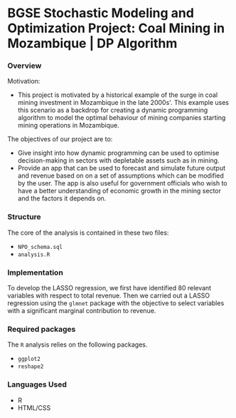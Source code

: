 # BGSE Stochastic Modeling and Optimization Project: Coal Mining in Mozambique | DP Algorithm

### Overview

Motivation:

- This project is motivated by a historical example of the surge in coal mining investment in Mozambique in the late 2000s'. This example uses this scenario as a backdrop for creating a dynamic programming algorithm to model the optimal behaviour of mining companies starting mining operations in Mozambique.

The objectives of our project are to:

- Give insight into how dynamic programming can be used to optimise decision-making in sectors with depletable assets such as in mining.
- Provide an app that can be used to forecast and simulate future output and revenue based on on a set of assumptions which can be modified by the user. The app is also useful for government officials who wish to have a better understanding of economic growth in the mining sector and the factors it depends on.

### Structure

The core of the analysis is contained in these two files:

- `NPO_schema.sql`
- `analysis.R`

### Implementation

To develop the LASSO regression, we first have identified 80 relevant variables with respect to total revenue. Then we carried out a LASSO regression using the `glmnet` package with the objective to select variables with a significant marginal contribution to revenue. 

### Required packages

The `R` analysis relies on the following packages. 

- `ggplot2`
- `reshape2`

### Languages Used
- R
- HTML/CSS
